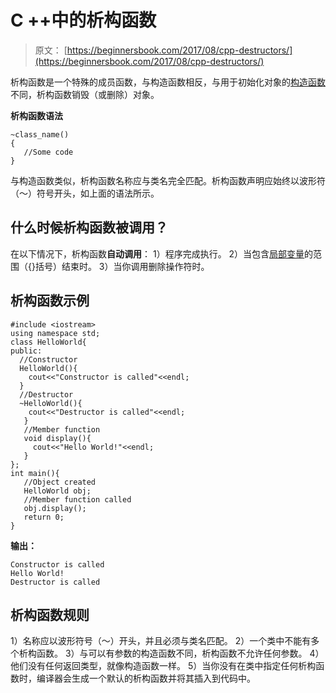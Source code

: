 # C ++中的析构函数

> 原文： [https://beginnersbook.com/2017/08/cpp-destructors/](https://beginnersbook.com/2017/08/cpp-destructors/)

析构函数是一个特殊的成员函数，与构造函数相反，与用于初始化对象的[构造函数](https://beginnersbook.com/2017/08/cpp-constructors/)不同，析构函数销毁（或删除）对象。

**析构函数语法**

```
~class_name()    
{   
   //Some code   
}
```

与构造函数类似，析构函数名称应与类名完全匹配。析构函数声明应始终以波形符（〜）符号开头，如上面的语法所示。

## 什么时候析构函数被调用？

在以下情况下，析构函数**自动调用**：
1）程序完成执行。
2）当包含[局部变量](https://beginnersbook.com/2017/08/cpp-variables/)的范围（{}括号）结束时。
3）当你调用删除操作符时。

## 析构函数示例

```
#include <iostream>
using namespace std;
class HelloWorld{
public:
  //Constructor
  HelloWorld(){
    cout<<"Constructor is called"<<endl;
  }
  //Destructor
  ~HelloWorld(){
    cout<<"Destructor is called"<<endl;
   }
   //Member function
   void display(){
     cout<<"Hello World!"<<endl;
   }
};
int main(){
   //Object created
   HelloWorld obj;
   //Member function called
   obj.display();
   return 0;
}
```

**输出：**

```
Constructor is called
Hello World!
Destructor is called

```

## 析构函数规则

1）名称应以波形符号（〜）开头，并且必须与类名匹配。
2）一个类中不能有多个析构函数。
3）与可以有参数的构造函数不同，析构函数不允许任何参数。
4）他们没有任何返回类型，就像构造函数一样。
5）当你没有在类中指定任何析构函数时，编译器会生成一个默认的析构函数并将其插入到代码中。